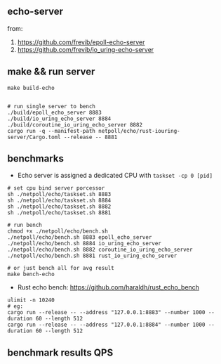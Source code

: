 ## echo-server
from: 
1. https://github.com/frevib/epoll-echo-server
2. https://github.com/frevib/io_uring-echo-server

## make && run server
```shell
make build-echo


# run single server to bench
./build/epoll_echo_server 8883
./build/io_uring_echo_server 8884
./build/coroutine_io_uring_echo_server 8882
cargo run -q --manifest-path netpoll/echo/rust-iouring-server/Cargo.toml --release -- 8881
```

## benchmarks
* Echo server is assigned a dedicated CPU with `taskset -cp 0 [pid]`
```shell
# set cpu bind server porcessor
sh ./netpoll/echo/taskset.sh 8883
sh ./netpoll/echo/taskset.sh 8884
sh ./netpoll/echo/taskset.sh 8882
sh ./netpoll/echo/taskset.sh 8881

# run bench
chmod +x ./netpoll/echo/bench.sh
./netpoll/echo/bench.sh 8883 epoll_echo_server
./netpoll/echo/bench.sh 8884 io_uring_echo_server
./netpoll/echo/bench.sh 8882 coroutine_io_uring_echo_server
./netpoll/echo/bench.sh 8881 rust_io_uring_echo_server

# or just bench all for avg result
make bench-echo
```

* Rust echo bench: https://github.com/haraldh/rust_echo_bench 
```shell
ulimit -n 10240
# eg:
cargo run --release -- --address "127.0.0.1:8883" --number 1000 --duration 60 --length 512
cargo run --release -- --address "127.0.0.1:8884" --number 1000 --duration 60 --length 512
```

## benchmark results QPS
